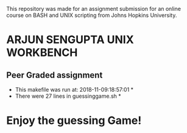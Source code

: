 This repository was made for an assignment submission for an online course on BASH and UNIX scripting from Johns Hopkins University. 
# ARJUN SENGUPTA UNIX WORKBENCH
## Peer Graded assignment ##
* This makefile was run at: 2018-11-09:18:57:01 *
* There were 27 lines in guessinggame.sh *
# Enjoy the guessing Game! #
